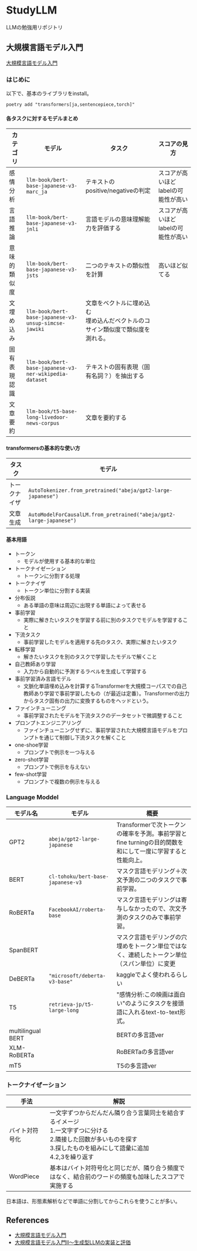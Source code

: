 # StudyLLM

LLMの勉強用リポジトリ

## 大規模言語モデル入門

[大規模言語モデル入門](https://amzn.asia/d/2ewzg0r)

### はじめに

以下で、基本のライブラリをinstall。

```shell
poetry add "transformers[ja,sentencepiece,torch]"
```

#### 各タスクに対するモデルまとめ

|カテゴリ|モデル|タスク|スコアの見方|
|---|---|---|---|
|感情分析|`llm-book/bert-base-japanese-v3-marc_ja`|テキストのpositive/negativeの判定|スコアが高いほどlabelの可能性が高い|
|言語推論|`llm-book/bert-base-japanese-v3-jnli`|言語モデルの意味理解能力を評価する|スコアが高いほどlabelの可能性が高い|
|意味的類似度|`llm-book/bert-base-japanese-v3-jsts`|二つのテキストの類似性を計算|高いほど似てる|
|文埋め込み|`llm-book/bert-base-japanese-v3-unsup-simcse-jawiki`|文章をベクトルに埋め込む<br>埋め込んだベクトルのコサイン類似度で類似度を測れる。||
|固有表現認識|`llm-book/bert-base-japanese-v3-ner-wikipedia-dataset`|テキストの固有表現（固有名詞？）を抽出する||
|文章要約|`llm-book/t5-base-long-livedoor-news-corpus`|文章を要約する||

#### transformersの基本的な使い方

|タスク|モデル|
|---|---|
|トークナイザ|`AutoTokenizer.from_pretrained("abeja/gpt2-large-japanese")`|
|文章生成|`AutoModelForCausalLM.from_pretrained("abeja/gpt2-large-japanese")`|

#### 基本用語

- トークン
  - モデルが使用する基本的な単位
- トークナイゼーション
  - トークンに分割する処理
- トークナイザ
  - トークン単位に分割する実装
- 分布仮説
  - ある単語の意味は周辺に出現する単語によって表せる
- 事前学習
  - 実際に解きたいタスクを学習する前に別のタスクでモデルを学習すること
- 下流タスク
  - 事前学習したモデルを適用する先のタスク、実際に解きたいタスク
- 転移学習
  - 解きたいタスクを別のタスクで学習したモデルで解くこと
- 自己教師あり学習
  - 入力から自動的に予測するラベルを生成して学習する
- 事前学習済み言語モデル
  - 文脈化単語埋め込みを計算するTransformerを大規模コーパスでの自己教師あり学習で事前学習したもの（が最近は定番）。Transformerの出力からタスク固有の出力に変換するものをヘッドという。
- ファインチューニング
  - 事前学習されたモデルを下流タスクのデータセットで微調整すること
- プロンプトエンジニアリング
  - ファインチューニングせずに、事前学習された大規模言語モデルをプロンプトを通じて制御し下流タスクを解くこと
- one-shoe学習
  - プロンプトで例示を一つ与える
- zero-shot学習
  - プロンプトで例示を与えない
- few-shot学習
  - プロンプトで複数の例示を与える

### Language Moddel

|モデル名|モデル|概要|
|---|---|---|
|GPT2|`abeja/gpt2-large-japanese`|Transformerで次トークンの確率を予測。事前学習とfine turningの目的関数を和にして一度に学習すると性能向上。|
|BERT|`cl-tohoku/bert-base-japanese-v3`|マスク言語モデリング＋次文予測の二つのタスクで事前学習。|
|RoBERTa|`FacebookAI/roberta-base`|マスク言語モデリングは寄与しなかったので、次文予測のタスクのみで事前学習。|
|SpanBERT||マスク言語モデリングの穴埋めをトークン単位ではなく、連続したトークン単位（スパン単位）に変更|
|DeBERTa|`"microsoft/deberta-v3-base"`|kaggleでよく使われるらしい|
|T5|`retrieva-jp/t5-large-long`|"感情分析:この映画は面白い"のようにタスクを接頭語に入れるtext-to-text形式。|
|multilingual BERT||BERTの多言語ver|
|XLM-RoBERTa||RoBERTaの多言語ver|
|mT5||T5の多言語ver|

### トークナイぜーション

|手法|解説|
|---|---|
|バイト対符号化|一文字ずつからだんだん隣り合う言葉同士を結合するイメージ<br>1.一文字ずつに分ける<br>2.隣接した回数が多いものを探す<br>3.探したものを組みにして語彙に追加<br>4.2,3を繰り返す|
|WordPiece|基本はバイト対符号化と同じだが、隣り合う頻度ではなく、結合前のワードの頻度も加味したスコアで実施する|

日本語は、形態素解析などで単語に分割してからこれらを使うことが多い。

## References

- [大規模言語モデル入門](https://amzn.asia/d/2ewzg0r)
- [大規模言語モデル入門Ⅱ〜生成型LLMの実装と評価](https://amzn.asia/d/coRwOc8)